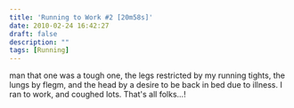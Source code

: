 ```yaml
---
title: 'Running to Work #2 [20m58s]'
date: 2010-02-24 16:42:27
draft: false
description: ""
tags: [Running]
---
```


man that one was a tough one, the legs restricted by my running tights, the lungs by flegm, and the head by a desire to be back in bed due to illness. I ran to work, and coughed lots. That's all folks...!